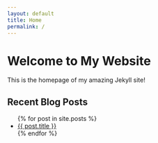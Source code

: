 ```yaml
---
layout: default
title: Home
permalink: /
---
```


<h1>Welcome to My Website</h1>
<p>This is the homepage of my amazing Jekyll site!</p>

<h2>Recent Blog Posts</h2>
<ul>
  {% for post in site.posts %}
    <li><a href="{{ post.url }}">{{ post.title }}</a></li>
  {% endfor %}
</ul>

